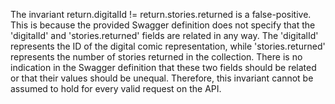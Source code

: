 The invariant return.digitalId != return.stories.returned is a false-positive. This is because the provided Swagger definition does not specify that the 'digitalId' and 'stories.returned' fields are related in any way. The 'digitalId' represents the ID of the digital comic representation, while 'stories.returned' represents the number of stories returned in the collection. There is no indication in the Swagger definition that these two fields should be related or that their values should be unequal. Therefore, this invariant cannot be assumed to hold for every valid request on the API.
